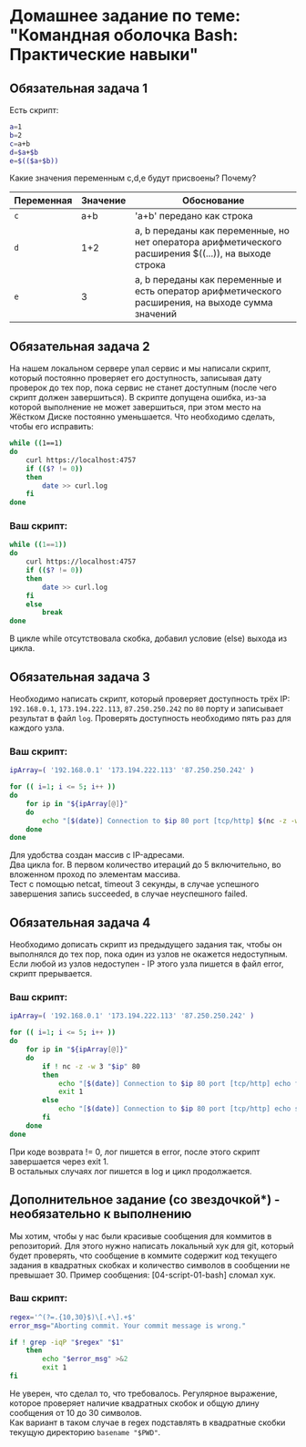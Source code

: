 # Домашнее задание по теме: "Командная оболочка Bash: Практические навыки"

## Обязательная задача 1

Есть скрипт:
```bash
a=1
b=2
c=a+b
d=$a+$b
e=$(($a+$b))
```

Какие значения переменным c,d,e будут присвоены? Почему?

| Переменная  | Значение | Обоснование |
| ------------- | ------------- | ------------- |
| `c`  | a+b  | 'a+b' передано как строка  |
| `d`  | 1+2  | a, b переданы как переменные, но нет оператора арифметического расширения $((...)), на выходе строка |
| `e`  | 3  | a, b переданы как переменные и есть оператор арифметического расширения, на выходе сумма значений |


## Обязательная задача 2
На нашем локальном сервере упал сервис и мы написали скрипт, который постоянно проверяет его доступность, записывая дату проверок до тех пор, пока сервис не станет доступным (после чего скрипт должен завершиться). В скрипте допущена ошибка, из-за которой выполнение не может завершиться, при этом место на Жёстком Диске постоянно уменьшается. Что необходимо сделать, чтобы его исправить:
```bash
while ((1==1)
do
	curl https://localhost:4757
	if (($? != 0))
	then
		date >> curl.log
	fi
done
```

### Ваш скрипт:
```bash
while ((1==1))
do
	curl https://localhost:4757
	if (($? != 0))
	then
		date >> curl.log
	fi
	else
		break
done
```
В цикле while отсутствовала скобка, добавил условие (else) выхода из цикла.  


## Обязательная задача 3
Необходимо написать скрипт, который проверяет доступность трёх IP: `192.168.0.1`, `173.194.222.113`, `87.250.250.242` по `80` порту и записывает результат в файл `log`. Проверять доступность необходимо пять раз для каждого узла.

### Ваш скрипт:
```bash
ipArray=( '192.168.0.1' '173.194.222.113' '87.250.250.242' )

for (( i=1; i <= 5; i++ ))
do
	for ip in "${ipArray[@]}"
	do
		echo "[$(date)] Connection to $ip 80 port [tcp/http] $(nc -z -w 3 $ip 80 &> /dev/null && echo succeeded || echo failed)" >> log
	done
done
```
Для удобства создан массив с IP-адресами.  
Два цикла for. В первом количество итераций до 5 включительно, во вложенном проход по элементам массива.  
Тест с помощью netcat, timeout 3 секунды, в случае успешного завершения запись succeeded, в случае неуспешного failed.  


## Обязательная задача 4
Необходимо дописать скрипт из предыдущего задания так, чтобы он выполнялся до тех пор, пока один из узлов не окажется недоступным. Если любой из узлов недоступен - IP этого узла пишется в файл error, скрипт прерывается.

### Ваш скрипт:
```bash
ipArray=( '192.168.0.1' '173.194.222.113' '87.250.250.242' )

for (( i=1; i <= 5; i++ ))
do
	for ip in "${ipArray[@]}"
	do
		if ! nc -z -w 3 "$ip" 80
		then
			echo "[$(date)] Connection to $ip 80 port [tcp/http] echo failed" >> error
			exit 1
		else
			echo "[$(date)] Connection to $ip 80 port [tcp/http] echo succeeded" >> log
		fi
	done
done
```
При коде возврата != 0, лог пишется в error, после этого скрипт завершается через exit 1.  
В остальных случаях лог пишется в log и цикл продолжается.  


## Дополнительное задание (со звездочкой*) - необязательно к выполнению

Мы хотим, чтобы у нас были красивые сообщения для коммитов в репозиторий. Для этого нужно написать локальный хук для git, который будет проверять, что сообщение в коммите содержит код текущего задания в квадратных скобках и количество символов в сообщении не превышает 30. Пример сообщения: \[04-script-01-bash\] сломал хук.

### Ваш скрипт:
```bash
regex='^(?=.{10,30}$)\[.+\].+$'
error_msg="Aborting commit. Your commit message is wrong."

if ! grep -iqP "$regex" "$1"
	then
		echo "$error_msg" >&2
		exit 1
fi
```
Не уверен, что сделал то, что требовалось. Регулярное выражение, которое проверяет наличие квадратных скобок и общую длину сообщения от 10 до 30 символов.  
Как вариант в таком случае в regex подставлять в квадратные скобки текущую директорию `basename "$PWD"`.
